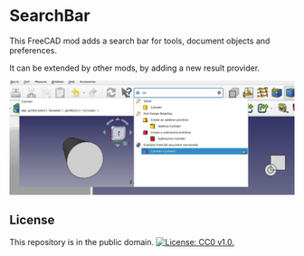 SearchBar
=========

This FreeCAD mod adds a search bar for tools, document objects and preferences.

It can be extended by other mods, by adding a new result provider.

![Screenshot of the search bar, with results in its drop-down menu and extra info about the result in a separate pane](screenshot.png)

License
-------

This repository is in the public domain. [![License: CC0 v1.0.](https://img.shields.io/badge/license-CC0-blue.svg)](https://creativecommons.org/publicdomain/zero/1.0/)
